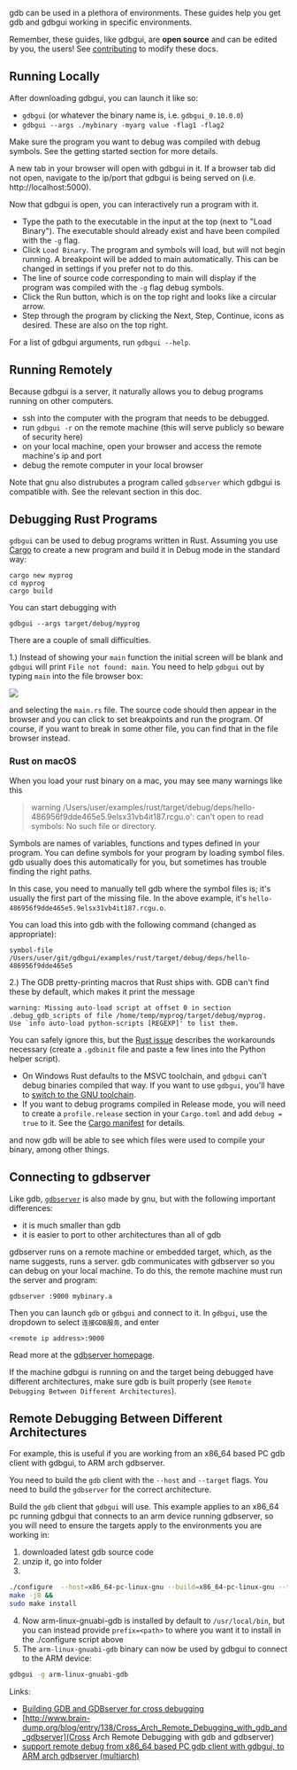 gdb can be used in a plethora of environments. These guides help you get gdb and gdbgui working in specific environments.

Remember, these guides, like gdbgui, are **open source** and can be edited by you, the users! See [contributing](contributing) to modify these docs.

## Running Locally

After downloading gdbgui, you can launch it like so:

* `gdbgui` (or whatever the binary name is, i.e. `gdbgui_0.10.0.0`)
* `gdbgui --args ./mybinary -myarg value -flag1 -flag2`

Make sure the program you want to debug was compiled with debug symbols. See the getting started section for more details.

A new tab in your browser will open with gdbgui in it. If a browser tab did not open, navigate to the ip/port that gdbgui is being served on (i.e. http://localhost:5000).

Now that gdbgui is open, you can interactively run a program with it.
* Type the path to the executable in the input at the top (next to "Load Binary"). The executable should already exist and have been compiled with the `-g` flag.
* Click `Load Binary`. The program and symbols will load, but will not begin running. A breakpoint will be added to main automatically. This can be changed in settings if you prefer not to do this.
* The line of source code corresponding to main will display if the program was compiled with the `-g` flag debug symbols.
* Click the Run button, which is on the top right and looks like a circular arrow.
* Step through the program by clicking the Next, Step, Continue, icons as desired. These are also on the top right.

For a list of gdbgui arguments, run `gdbgui --help`.

## Running Remotely
Because gdbgui is a server, it naturally allows you to debug programs running on other computers.

* ssh into the computer with the program that needs to be debugged.
* run `gdbgui -r` on the remote machine (this will serve publicly so beware of security here)
* on your local machine, open your browser and access the remote machine's ip and port
* debug the remote computer in your local browser

Note that gnu also distrubutes a program called `gdbserver` which gdbgui is compatible with. See the relevant section in this doc.

## Debugging Rust Programs

`gdbgui` can be used to debug programs written in Rust. Assuming you use [Cargo](https://doc.rust-lang.org/stable/cargo/) to create a new program
and build it in Debug mode in the standard way:

```
cargo new myprog
cd myprog
cargo build
```

You can start debugging with

```
gdbgui --args target/debug/myprog
```

There are a couple of small difficulties.

1.) Instead of showing your `main` function the initial screen will be blank and `gdbgui` will print `File not found: main`.
You need to help `gdbgui` out by typing `main` into the file browser box:

![](https://raw.githubusercontent.com/cs01/gdbgui/master/screenshots/rust_main.png)

and selecting the `main.rs` file. The source code should then appear in the browser and you can click to set breakpoints
and run the program. Of course, if you want to break in some other file, you can find that in the file browser instead.

### Rust on macOS

When you load your rust binary on a mac, you may see many warnings like this

> warning /Users/user/examples/rust/target/debug/deps/hello-486956f9dde465e5.9elsx31vb4it187.rcgu.o': can't open to read symbols: No such file or directory.

Symbols are names of variables, functions and types defined in your program. You can define symbols for your program by loading symbol files. gdb usually does this automatically for you, but sometimes has trouble finding the right paths.

In this case, you need to manually tell gdb where the symbol files is; it's usually the first part of the missing file. In the above example, it's `hello-486956f9dde465e5.9elsx31vb4it187.rcgu.o`.

You can load this into gdb with the following command (changed as appropriate):

```
symbol-file /Users/user/git/gdbgui/examples/rust/target/debug/deps/hello-486956f9dde465e5
```

2.) The GDB pretty-printing macros that Rust ships with. GDB can't find these by default, which makes it print the message

```
warning: Missing auto-load script at offset 0 in section .debug_gdb_scripts of file /home/temp/myprog/target/debug/myprog.
Use `info auto-load python-scripts [REGEXP]' to list them.
```

You can safely ignore this, but the [Rust issue](https://github.com/rust-lang/rust/issues/33159#issuecomment-384073290)
describes the workarounds necessary (create a `.gdbinit` file and paste a few lines into the Python helper script).

* On Windows Rust defaults to the MSVC toolchain, and `gdbgui` can't debug binaries compiled that way. If you want to use `gdbgui`, you'll have to [switch to the GNU toolchain](https://github.com/rust-lang-nursery/rustup.rs#working-with-rust-on-windows).
* If you want to debug programs compiled in Release mode, you will need to create a `profile.release` section in your
  `Cargo.toml` and add `debug = true` to it. See the [Cargo manifest](https://doc.rust-lang.org/stable/cargo/reference/manifest.html) for details.

and now gdb will be able to see which files were used to compile your binary, among other things.


## Connecting to gdbserver
Like gdb, [`gdbserver`](https://sourceware.org/gdb/onlinedocs/gdb/Server.html) is also made by gnu, but with the following important differences:

* it is much smaller than gdb
* it is easier to port to other architectures than all of gdb

gdbserver runs on a remote machine or embedded target, which, as the name suggests, runs a server. gdb communicates with gdbserver so you can debug on your local machine. To do this, the remote machine must run the server and program:

`gdbserver :9000 mybinary.a`

Then you can launch `gdb` or `gdbgui` and connect to it. In `gdbgui`, use the dropdown to select `连接GDB服务`, and enter

`<remote ip address>:9000`

Read more at the [gdbserver homepage](https://sourceware.org/gdb/onlinedocs/gdb/Server.html).

If the machine gdbgui is running on and the target being debugged have different architectures, make sure gdb is built properly (see `Remote Debugging Between Different Architectures`).

## Remote Debugging Between Different Architectures

For example, this is useful if you are working from an x86_64 based PC gdb client with gdbgui, to ARM arch gdbserver.

You need to build the `gdb` client with the `--host` and `--target` flags. You need to build the `gdbserver` for the correct architecture.

Build the `gdb` client that `gdbgui` will use. This example applies to an x86_64 pc running gdbgui that connects to an arm device running gdbserver, so you will need to ensure the targets apply to the environments you are working in:

1. downloaded latest gdb source code
2. unzip it, go into folder
3.
```bash
./configure  --host=x86_64-pc-linux-gnu --build=x86_64-pc-linux-gnu --target=arm-linux-gnuabi &&
make -j8 &&
sudo make install
```
4. Now arm-linux-gnuabi-gdb is installed by default to `/usr/local/bin`, but you can instead provide `prefix=<path>` to where you want it to install in the ./configure script above
5. The `arm-linux-gnuabi-gdb` binary can now be used by gdbgui to connect to the ARM device:

```bash
gdbgui -g arm-linux-gnuabi-gdb
```

Links:
* [Building GDB and GDBserver for cross debugging](https://sourceware.org/gdb/wiki/BuildingCrossGDBandGDBserver)
* [http://www.brain-dump.org/blog/entry/138/Cross_Arch_Remote_Debugging_with_gdb_and_gdbserver](Cross Arch Remote Debugging with gdb and gdbserver)
* [support remote debug from x86_64 based PC gdb client with gdbgui, to ARM arch gdbserver (multiarch)](https://github.com/cs01/gdbgui/issues/237)
